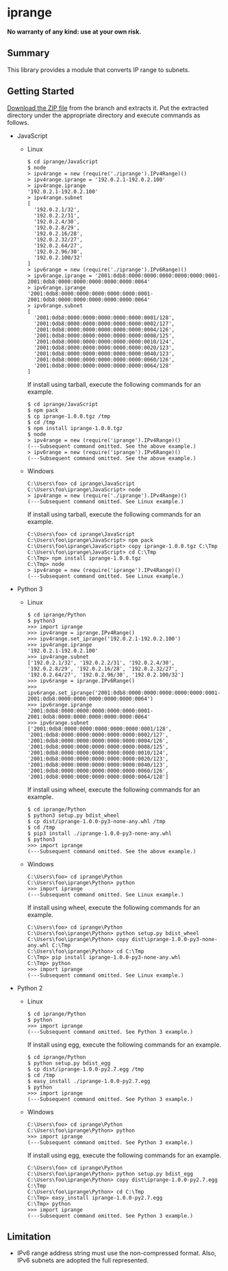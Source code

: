 # iprange

**No warranty of any kind: use at your own risk.**

## Summary

This library provides a module that converts IP range to subnets.

## Getting Started

[Download the ZIP file](https://github.com/joelob99/iprange) from the branch and extracts it.
Put the extracted directory under the appropriate directory and execute commands as follows.

- JavaScript

  - Linux

        $ cd iprange/JavaScript
        $ node
        > ipv4range = new (require('./iprange').IPv4Range)()
        > ipv4range.iprange = '192.0.2.1-192.0.2.100'
        > ipv4range.iprange
        '192.0.2.1-192.0.2.100'
        > ipv4range.subnet
        [
          '192.0.2.1/32',
          '192.0.2.2/31',
          '192.0.2.4/30',
          '192.0.2.8/29',
          '192.0.2.16/28',
          '192.0.2.32/27',
          '192.0.2.64/27',
          '192.0.2.96/30',
          '192.0.2.100/32'
        ]
        > ipv6range = new (require('./iprange').IPv6Range)()
        > ipv6range.iprange = '2001:0db8:0000:0000:0000:0000:0000:0001-2001:0db8:0000:0000:0000:0000:0000:0064'
        > ipv6range.iprange
        '2001:0db8:0000:0000:0000:0000:0000:0001-2001:0db8:0000:0000:0000:0000:0000:0064'
        > ipv6range.subnet
        [
          '2001:0db8:0000:0000:0000:0000:0000:0001/128',
          '2001:0db8:0000:0000:0000:0000:0000:0002/127',
          '2001:0db8:0000:0000:0000:0000:0000:0004/126',
          '2001:0db8:0000:0000:0000:0000:0000:0008/125',
          '2001:0db8:0000:0000:0000:0000:0000:0010/124',
          '2001:0db8:0000:0000:0000:0000:0000:0020/123',
          '2001:0db8:0000:0000:0000:0000:0000:0040/123',
          '2001:0db8:0000:0000:0000:0000:0000:0060/126',
          '2001:0db8:0000:0000:0000:0000:0000:0064/128'
        ]

    If install using tarball, execute the following commands for an example.

        $ cd iprange/JavaScript
        $ npm pack
        $ cp iprange-1.0.0.tgz /tmp
        $ cd /tmp
        $ npm install iprange-1.0.0.tgz
        $ node
        > ipv4range = new (require('iprange').IPv4Range)()
        (---Subsequent command omitted. See the above example.)
        > ipv6range = new (require('iprange').IPv6Range)()
        (---Subsequent command omitted. See the above example.)

  - Windows

        C:\Users\foo> cd iprange\JavaScript
        C:\Users\foo\iprange\JavaScript> node
        > ipv4range = new (require('./iprange').IPv4Range)()
        (---Subsequent command omitted. See Linux example.)

    If install using tarball, execute the following commands for an example.

        C:\Users\foo> cd iprange\JavaScript
        C:\Users\foo\iprange\JavaScript> npm pack
        C:\Users\foo\iprange\JavaScript> copy iprange-1.0.0.tgz C:\Tmp
        C:\Users\foo\iprange\JavaScript> cd C:\Tmp
        C:\Tmp> npm install iprange-1.0.0.tgz
        C:\Tmp> node
        > ipv4range = new (require('iprange').IPv4Range)()
        (---Subsequent command omitted. See Linux example.)

- Python 3

  - Linux

        $ cd iprange/Python
        $ python3
        >>> import iprange
        >>> ipv4range = iprange.IPv4Range()
        >>> ipv4range.set_iprange('192.0.2.1-192.0.2.100')
        >>> ipv4range.iprange
        '192.0.2.1-192.0.2.100'
        >>> ipv4range.subnet
        ['192.0.2.1/32', '192.0.2.2/31', '192.0.2.4/30', '192.0.2.8/29', '192.0.2.16/28', '192.0.2.32/27', '192.0.2.64/27', '192.0.2.96/30', '192.0.2.100/32']
        >>> ipv6range = iprange.IPv6Range()
        >>> ipv6range.set_iprange('2001:0db8:0000:0000:0000:0000:0000:0001-2001:0db8:0000:0000:0000:0000:0000:0064')
        >>> ipv6range.iprange
        '2001:0db8:0000:0000:0000:0000:0000:0001-2001:0db8:0000:0000:0000:0000:0000:0064'
        >>> ipv6range.subnet
        ['2001:0db8:0000:0000:0000:0000:0000:0001/128', '2001:0db8:0000:0000:0000:0000:0000:0002/127', '2001:0db8:0000:0000:0000:0000:0000:0004/126', '2001:0db8:0000:0000:0000:0000:0000:0008/125', '2001:0db8:0000:0000:0000:0000:0000:0010/124', '2001:0db8:0000:0000:0000:0000:0000:0020/123', '2001:0db8:0000:0000:0000:0000:0000:0040/123', '2001:0db8:0000:0000:0000:0000:0000:0060/126', '2001:0db8:0000:0000:0000:0000:0000:0064/128']

    If install using wheel, execute the following commands for an example.

        $ cd iprange/Python
        $ python3 setup.py bdist_wheel
        $ cp dist/iprange-1.0.0-py3-none-any.whl /tmp
        $ cd /tmp
        $ pip3 install ./iprange-1.0.0-py3-none-any.whl
        $ python3
        >>> import iprange
        (---Subsequent command omitted. See the above example.)

  - Windows

        C:\Users\foo> cd iprange\Python
        C:\Users\foo\iprange\Python> python
        >>> import iprange
        (---Subsequent command omitted. See Linux example.)

    If install using wheel, execute the following commands for an example.

        C:\Users\foo> cd iprange\Python
        C:\Users\foo\iprange\Python> python setup.py bdist_wheel
        C:\Users\foo\iprange\Python> copy dist\iprange-1.0.0-py3-none-any.whl C:\Tmp
        C:\Users\foo\iprange\Python> cd C:\Tmp
        C:\Tmp> pip install iprange-1.0.0-py3-none-any.whl
        C:\Tmp> python
        >>> import iprange
        (---Subsequent command omitted. See Linux example.)

- Python 2

  - Linux

        $ cd iprange/Python
        $ python
        >>> import iprange
        (---Subsequent command omitted. See Python 3 example.)

    If install using egg, execute the following commands for an example.

        $ cd iprange/Python
        $ python setup.py bdist_egg
        $ cp dist/iprange-1.0.0-py2.7.egg /tmp
        $ cd /tmp
        $ easy_install ./iprange-1.0.0-py2.7.egg
        $ python
        >>> import iprange
        (---Subsequent command omitted. See Python 3 example.)

  - Windows

        C:\Users\foo> cd iprange\Python
        C:\Users\foo\iprange\Python> python
        >>> import iprange
        (---Subsequent command omitted. See Python 3 example.)

    If install using egg, execute the following commands for an example.

        C:\Users\foo> cd iprange\Python
        C:\Users\foo\iprange\Python> python setup.py bdist_egg
        C:\Users\foo\iprange\Python> copy dist\iprange-1.0.0-py2.7.egg C:\Tmp
        C:\Users\foo\iprange\Python> cd C:\Tmp
        C:\Tmp> easy_install iprange-1.0.0-py2.7.egg
        C:\Tmp> python
        >>> import iprange
        (---Subsequent command omitted. See Python 3 example.)

## Limitation

- IPv6 range address string must use the non-compressed format. Also, IPv6 subnets are adopted the full represented.
